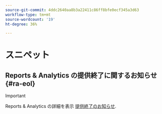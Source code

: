 ```yaml
---
source-git-commit: 4ddc2640aa8b3a22411c86ff8bfe0ecf345a3d63
workflow-type: tm+mt
source-wordcount: '19'
ht-degree: 36%

---
```

# スニペット

## Reports &amp; Analytics の提供終了に関するお知らせ {#ra-eol}

>[!IMPORTANT]
>
>Reports &amp; Analytics の詳細を表示 [提供終了のお知らせ](https://express.adobe.com/page/6WnF8JK6IRDhf/).
